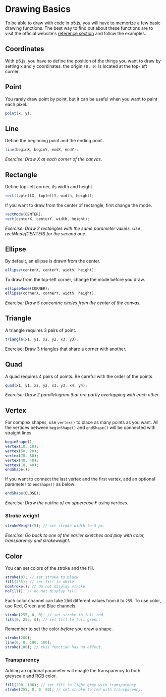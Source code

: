 # Drawing Basics

To be able to draw with code in p5.js, you will have to memorize a few basic drawing functions. The best way to find out about these functions are to visit the official website's [reference section](http://p5js.org/reference/) and follow the examples.

## Coordinates
With p5.js, you have to define the position of the things you want to draw by setting x and y coordinates. the origin `(0, 0)` is located at the top-left corner.


## Point
You rarely draw point by point, but it can be useful when you want to paint each pixel.
```js
point(x, y);
```

## Line
Define the beginning point and the ending point.
```js
line(beginX, beginY, endX, endY);
```
*Exercise: Draw X at each corner of the canvas.*

## Rectangle
Define top-left corner, its width and height.
```js
rect(topleftX, topleftY, width, height);
```
If you want to draw from the center of rectangle, first change the mode.
```js
rectMode(CENTER);
rect(centerX, centerY, width, height);
```
*Exercise: Draw 2 rectangles with the same parameter values. Use rectMode(CENTER) for the second one.*

## Ellipse
By default, an ellipse is drawn from the center.
```js
ellipse(centerX, centerY, width, height);
```
To draw from the top-left corner, change the mode before you draw.
```js
ellipseMode(CORNER);
ellipse(cornerX, cornerY, width, height);
```
*Exercise: Draw 5 concentric circles from the center of the canvas.*

## Triangle
A triangle requires 3 pairs of point.
```js
triangle(x1, y1, x2, y2, x3, y3);
```
Exercise: Draw 3 triangles that share a corner with another.

## Quad
A quad requires 4 pairs of points. Be careful with the order of the points.
```js
quad(x1, y1, x2, y2, x3, y3, x4, y4);
```
*Exercise: Draw 2 parallelogram that are partly overlapping with each other.*

## Vertex
For complex shapes, use `vertex()` to place as many points as you want. All the vertices between `beginShape()` and `endShape()` will be connected with straight lines.
```js
beginShape();
vertex(10, 10);
vertex(50, 20);
vertex(70, 80);
vertex(40, 40);
vertex(10, 40);
endShape();
```
If you want to connect the last vertex and the first vertex, add an optional parameter to `endShape()` as below:
```js
endShape(CLOSE);
```
*Exercise: Draw the outline of an uppercase F using vertices.*

### Stroke weight
```js
strokeWeight(5); // set stroke width to 5 px.
```
*Exercise: Go back to one of the earlier sketches and play with color, transparency and strokeweight.*

## Color
You can set colors of the stroke and the fill. 
```js
stroke(0); // set stroke to black
fill(255); // set fill to white
noStroke(); // do not display stroke.
noFill(); // do not display fill.
```

Each color channel can take 256 different values from `0` to `255`. To use color, use Red, Green and Blue channels.
```js
stroke(255, 0, 0); // set stroke to full red.
fill(0, 255, 0); // set fill to full green.
```

Remember to set the color *before* you draw a shape.
```js
stroke(200);
line(0, 0, 100, 100);
stroke(100); // this function has no effect.
```

### Transparency
Adding an optional parameter will enagle the transparency to both greyscale and RGB color.
```js
fill(200, 100); // set fill to light grey with transparency.
stroke(255, 0, 0, 80); // set stroke to red with transparency.
```


